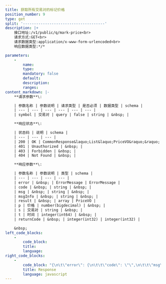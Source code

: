 ```yaml
---
title: 获取所有交易对的标记价格
position_number: 9
type: get
split: '-------------------------------------'
description: |+
    接口地址:/v1/public/q/mark-price<br>
    请求方式:GET<br>
    请求数据类型:application/x-www-form-urlencoded<br>
    响应数据类型:*/*

parameters:
    -
        name:
        type:
        mandatory: false
        default:
        description:
        ranges:
content_markdown: |-
    **请求参数**\:

    | 参数名称 | 参数说明 | 请求类型 | 是否必须 | 数据类型 | schema |
    | --- | --- | --- | --- | --- | --- |
    | symbol | 交易对 | query | false | string | &nbsp; |

    **响应状态**\:

    | 状态码 | 说明 | schema |
    | --- | --- | --- |
    | 200 | OK | CommonResponse&laquo;List&laquo;PriceVO&raquo;&raquo; |
    | 401 | Unauthorized | &nbsp; |
    | 403 | Forbidden | &nbsp; |
    | 404 | Not Found | &nbsp; |

    **响应参数**\:

    | 参数名称 | 参数说明 | 类型 | schema |
    | --- | --- | --- | --- |
    | error | &nbsp; | ErrorMessage | ErrorMessage |
    | code | &nbsp; | string | &nbsp; |
    | msg | &nbsp; | string | &nbsp; |
    | msgInfo | &nbsp; | string | &nbsp; |
    | result | &nbsp; | array | PriceVO |
    | p | 价格 | number(bigdecimal) | &nbsp; |
    | s | 交易对 | string | &nbsp; |
    | t | 时间 | integer(int64) | &nbsp; |
    | returnCode | &nbsp; | integer(int32) | integer(int32) |

    &nbsp;
left_code_blocks:
    -
        code_block:
        title:
        language:
right_code_blocks:
    -
        code_block: "{\n\t\"error\": {\n\t\t\"code\": \"\",\n\t\t\"msg\": \"\"\n\t},\n\t\"msgInfo\": \"\",\n\t\"result\": [\n\t\t{\n\t\t\t\"p\": 0,\n\t\t\t\"s\": \"\",\n\t\t\t\"t\": 0\n\t\t}\n\t],\n\t\"returnCode\": 0\n}"
        title: Response
        language: javascript
---
```


